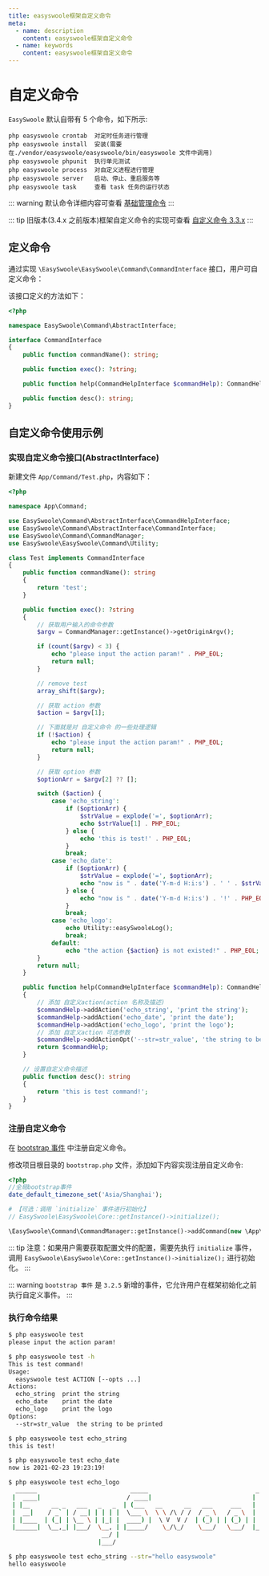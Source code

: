 ```yaml
---
title: easyswoole框架自定义命令
meta:
  - name: description
    content: easyswoole框架自定义命令
  - name: keywords
    content: easyswoole框架自定义命令
---
```


# 自定义命令
`EasySwoole` 默认自带有 5 个命令，如下所示: 
```
php easyswoole crontab  对定时任务进行管理
php easyswoole install  安装(需要在./vendor/easyswoole/easyswoole/bin/easyswoole 文件中调用)
php easyswoole phpunit  执行单元测试 
php easyswoole process  对自定义进程进行管理
php easyswoole server   启动、停止、重启服务等
php easyswoole task     查看 task 任务的运行状态
```

::: warning 
  默认命令详细内容可查看 [基础管理命令](/QuickStart/command.md)
:::

::: tip
  旧版本(3.4.x 之前版本)框架自定义命令的实现可查看 [自定义命令 3.3.x](/BaseUsage/customCommand_3.3.x.md)
:::

## 定义命令

通过实现 `\EasySwoole\EasySwoole\Command\CommandInterface` 接口，用户可自定义命令：

该接口定义的方法如下：
```php
<?php

namespace EasySwoole\Command\AbstractInterface;

interface CommandInterface
{
    public function commandName(): string;

    public function exec(): ?string;

    public function help(CommandHelpInterface $commandHelp): CommandHelpInterface;

    public function desc(): string;
}
```

## 自定义命令使用示例

### 实现自定义命令接口(AbstractInterface)

新建文件 `App/Command/Test.php`，内容如下：
```php
<?php

namespace App\Command;

use EasySwoole\Command\AbstractInterface\CommandHelpInterface;
use EasySwoole\Command\AbstractInterface\CommandInterface;
use EasySwoole\Command\CommandManager;
use EasySwoole\EasySwoole\Command\Utility;

class Test implements CommandInterface
{
    public function commandName(): string
    {
        return 'test';
    }

    public function exec(): ?string
    {
        // 获取用户输入的命令参数
        $argv = CommandManager::getInstance()->getOriginArgv();

        if (count($argv) < 3) {
            echo "please input the action param!" . PHP_EOL;
            return null;
        }

        // remove test
        array_shift($argv);

        // 获取 action 参数
        $action = $argv[1];

        // 下面就是对 自定义命令 的一些处理逻辑
        if (!$action) {
            echo "please input the action param!" . PHP_EOL;
            return null;
        }

        // 获取 option 参数
        $optionArr = $argv[2] ?? [];

        switch ($action) {
            case 'echo_string':
                if ($optionArr) {
                    $strValue = explode('=', $optionArr);
                    echo $strValue[1] . PHP_EOL;
                } else {
                    echo 'this is test!' . PHP_EOL;
                }
                break;
            case 'echo_date':
                if ($optionArr) {
                    $strValue = explode('=', $optionArr);
                    echo "now is " . date('Y-m-d H:i:s') . ' ' . $strValue[1] . '!' . PHP_EOL;
                } else {
                    echo "now is " . date('Y-m-d H:i:s') . '!' . PHP_EOL;
                }
                break;
            case 'echo_logo':
                echo Utility::easySwooleLog();
                break;
            default:
                echo "the action {$action} is not existed!" . PHP_EOL;
        }
        return null;
    }

    public function help(CommandHelpInterface $commandHelp): CommandHelpInterface
    {
        // 添加 自定义action(action 名称及描述)
        $commandHelp->addAction('echo_string', 'print the string');
        $commandHelp->addAction('echo_date', 'print the date');
        $commandHelp->addAction('echo_logo', 'print the logo');
        // 添加 自定义action 可选参数
        $commandHelp->addActionOpt('--str=str_value', 'the string to be printed ');
        return $commandHelp;
    }

    // 设置自定义命令描述
    public function desc(): string
    {
        return 'this is test command!';
    }
}
```

### 注册自定义命令

在 [bootstrap 事件](/FrameDesign/event/bootstrap.md) 中注册自定义命令。

修改项目根目录的 `bootstrap.php` 文件，添加如下内容实现注册自定义命令:
```php
<?php
//全局bootstrap事件
date_default_timezone_set('Asia/Shanghai');

# 【可选：调用 `initialize` 事件进行初始化】
// EasySwoole\EasySwoole\Core::getInstance()->initialize();

\EasySwoole\Command\CommandManager::getInstance()->addCommand(new \App\Command\Test());
```

::: tip
  注意：如果用户需要获取配置文件的配置，需要先执行 `initialize` 事件，调用 `EasySwoole\EasySwoole\Core::getInstance()->initialize();` 进行初始化。
:::

::: warning 
  `bootstrap 事件` 是 `3.2.5` 新增的事件，它允许用户在框架初始化之前执行自定义事件。
:::

### 执行命令结果
```bash
$ php easyswoole test
please input the action param!

$ php easyswoole test -h
This is test command!
Usage:
  easyswoole test ACTION [--opts ...]
Actions:
  echo_string  print the string
  echo_date    print the date
  echo_logo    print the logo
Options:
  --str=str_value  the string to be printed 

$ php easyswoole test echo_string
this is test!

$ php easyswoole test echo_date
now is 2021-02-23 19:23:19!

$ php easyswoole test echo_logo
  ______                          _____                              _
 |  ____|                        / ____|                            | |
 | |__      __ _   ___   _   _  | (___   __      __   ___     ___   | |   ___
 |  __|    / _` | / __| | | | |  \___ \  \ \ /\ / /  / _ \   / _ \  | |  / _ \
 | |____  | (_| | \__ \ | |_| |  ____) |  \ V  V /  | (_) | | (_) | | | |  __/
 |______|  \__,_| |___/  \__, | |_____/    \_/\_/    \___/   \___/  |_|  \___|
                          __/ |
                         |___/

$ php easyswoole test echo_string --str="hello easyswoole"
hello easyswoole
```
